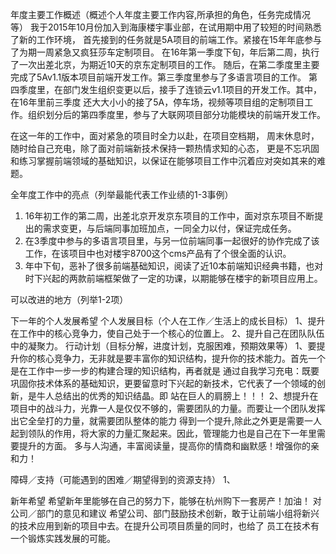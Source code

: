 年度主要工作概述（概述个人年度主要工作内容,所承担的角色，任务完成情况等）
我于2015年10月份加入到海康楼宇事业部，在试用期中用了较短的时间熟悉了新的工作环境，
首先接到的任务就是5A项目的前端工作。紧接在15年年底参与了为期一周紧急又疯狂莎车定制项目。
在16年第一季度下旬，年后第二周，执行了一次出差北京，为期近10天的京东定制项目的工作。
随后，在第二季度里主要完成了5Av1.1版本项目前端开发工作。第三季度里参与了多语言项目的工作。
第四季度里，在部门发生组织变更以后，接手了连锁云v1.1项目的开发工作。其中，在16年里前三季度
还大大小小的接了5A，停车场，视频等项目组的定制项目工作。组织划分后的第四季度里，参与了大联网项目部分功能模块的前端开发工作。


在这一年的工作中，面对紧急的项目时全力以赴，在项目空档期，
周末休息时，随时给自己充电，除了面对前端新技术保持一颗热情求知的心态，
更是不忘巩固和练习掌握前端领域的基础知识，以保证在能够项目工作中沉着应对突如其来的难题。

全年度工作中的亮点（列举最能代表工作业绩的1-3事例）
1. 16年初工作的第二周，出差北京开发京东项目的工作中，面对京东项目不断提出的需求变更，与后端同事加班加点，一同全力以付，保证完成任务。
2. 在3季度中参与的多语言项目里，与另一位前端同事一起很好的协作完成了该工作，在该项目中也对楼宇8700这个cms产品有了个很全面的认识。
3. 年中下旬，恶补了很多前端基础知识，阅读了近10本前端知识经典书籍，也对时下兴起的两款前端框架做了一定的功课，以期能够在楼宇的新项目应用上。

可以改进的地方（列举1-2项）

下一年的个人发展希望
个人发展目标（个人在工作／生活上的成长目标）
    1、提升在工作中的核心竞争力，使自己处于一个核心的位置上。
    2、提升自己在团队队伍中的凝聚力。
行动计划（目标分解，进度计划，克服困难，预期效果等）
    1、要提升你的核心竞争力，无非就是要丰富你的知识结构，提升你的技术能力。首先一个是在工作中一步一步的构建合理的知识结构，再者就是
    通过自我学习充电：既要巩固你技术体系的基础知识，更要留意时下兴起的新技术，它代表了一个领域的创新，是牛人总结出的优秀的知识结晶。即
    站在巨人的肩膀上！！！
    2、想提升在项目中的战斗力，光靠一人是仅仅不够的，需要团队的力量。而要让一个团队发挥出它全垒打的力量，就需要团队整体的能力
    得到一个提升,除此之外更是需要一人起到领队的作用，将大家的力量汇聚起来。因此，管理能力也是自己在下一年里需要提升的方面。
    多与人沟通，丰富阅读量，提高你的情商和幽默感！增强你的亲和力！
    
障碍／支持（可能遇到的困难／期望得到的资源支持）
   1、

新年希望
    希望新年里能够在自己的努力下，能够在杭州购下一套房产！加油！
对公司／部门的意见和建议
    希望公司、部门鼓励技术创新，敢于让前端小组将新兴的技术应用到新的项目中去。在提升公司项目质量的同时，也给了
    员工在技术有一个锻炼实践发展的可能。
